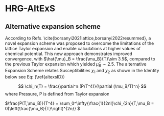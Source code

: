 # HRG-AltExS

## Alternative expansion scheme
According to Refs. \cite{borsanyi2021lattice,borsanyi2022resummed}, a novel expansion scheme was proposed to overcome the limitations of the lattice Taylor expansion and enable calculations at higher values of chemical potential. This new approach demonstrates improved convergence, with $\hat{\mu}_B = \frac{\mu_B}{T}\sim 3.5$, compared to the previous Taylor expansion which yielded $\hat{\mu}_B\sim 2.5$. The alternative Expansion Scheme relates Susceptibilities $\chi_1$ and $\chi_2$ as shown in the Identity below see Eq: (\ref{altexsID})

$$
    \chi_n(T) = \frac{\partial^n (P/T^4)}{\partial (\mu_B/T)^n}
$$
where Pressure, P is defined from Taylor expansion  

$\frac{P(T,\mu_B)}{T^4} = \sum_0^\infty{\frac{1}{2n!}\chi_{2n}(T,\mu_B = 0)\left(\frac{\mu_B}{T}\right)^{2n}} $
